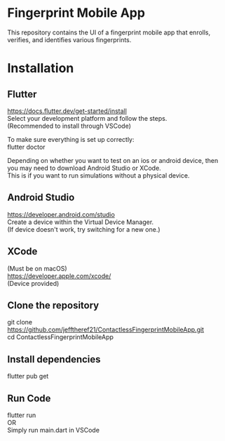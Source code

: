 # Fingerprint Mobile App

This repository contains the UI of a fingerprint mobile app that enrolls, verifies, and identifies
various fingerprints.

# Installation

## Flutter
https://docs.flutter.dev/get-started/install  
Select your development platform and follow the steps.  
(Recommended to install through VSCode)  

To make sure everything is set up correctly:  
flutter doctor  

Depending on whether you want to test on an ios or android device, then you may need to download Android Studio or XCode.  
This is if you want to run simulations without a physical device.  

## Android Studio  
https://developer.android.com/studio  
Create a device within the Virtual Device Manager.  
(If device doesn't work, try switching for a new one.)  

## XCode
(Must be on macOS)  
https://developer.apple.com/xcode/  
(Device provided)  

## Clone the repository
git clone https://github.com/jefftheref21/ContactlessFingerprintMobileApp.git  
cd ContactlessFingerprintMobileApp  

## Install dependencies
flutter pub get  

## Run Code
flutter run  
OR  
Simply run main.dart in VSCode  
